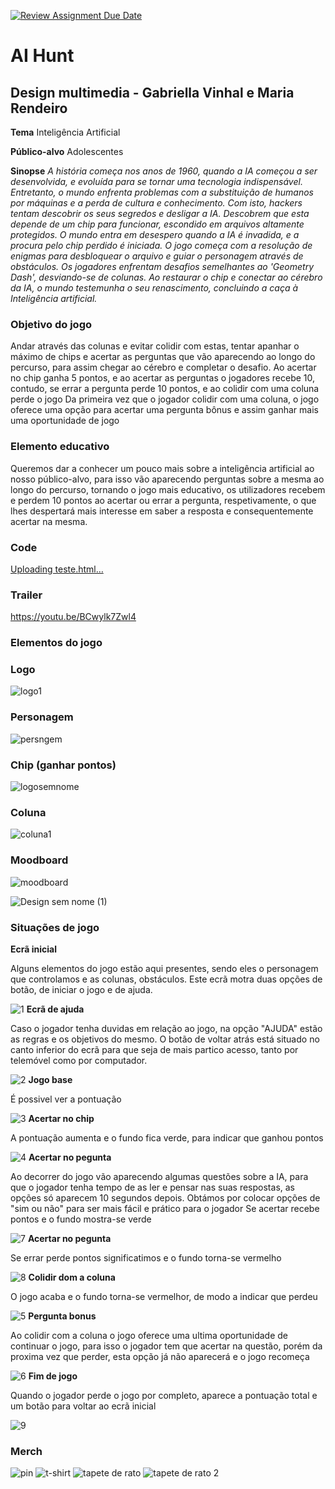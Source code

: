 [![Review Assignment Due Date](https://classroom.github.com/assets/deadline-readme-button-24ddc0f5d75046c5622901739e7c5dd533143b0c8e959d652212380cedb1ea36.svg)](https://classroom.github.com/a/ipevJCXR)
# AI Hunt 
## Design multimedia - Gabriella Vinhal e Maria Rendeiro 

**Tema** 
Inteligência Artificial 

**Público-alvo**
Adolescentes

**Sinopse**
*A história começa nos anos de 1960, quando a IA começou a ser desenvolvida, e evoluída para se tornar uma tecnologia indispensável. Entretanto, o mundo enfrenta problemas com a substituição de humanos por máquinas e a perda de cultura e conhecimento. Com isto, hackers tentam descobrir os seus segredos e desligar a IA. Descobrem que esta depende de um chip para funcionar, escondido em arquivos altamente protegidos. O mundo entra em desespero quando a IA é invadida, e a procura pelo chip perdido é iniciada. O jogo começa com a resolução de enigmas para desbloquear o arquivo e guiar o personagem através de obstáculos. Os jogadores enfrentam desafios semelhantes ao 'Geometry Dash', desviando-se de colunas. Ao restaurar o chip e conectar ao cérebro da IA, o mundo testemunha o seu renascimento, concluindo a caça à Inteligência artificial.*

### Objetivo do jogo	
 Andar através das colunas e evitar colidir com estas, tentar apanhar o máximo de chips e acertar as perguntas que vão aparecendo ao longo do percurso,  para assim chegar ao cérebro e completar o desafio. 
Ao acertar no chip ganha 5 pontos, e ao acertar as perguntas o jogadores recebe 10, contudo, se errar a pergunta perde 10 pontos, e ao colidir com uma coluna perde o jogo
Da primeira vez que o jogador colidir com uma coluna, o jogo oferece uma opção para acertar uma pergunta bônus e assim ganhar mais uma oportunidade de jogo

### Elemento educativo
Queremos dar a conhecer um pouco mais sobre a inteligência artificial ao nosso público-alvo, para isso vão aparecendo perguntas sobre a mesma ao longo do percurso, tornando o jogo mais educativo, os utilizadores recebem e perdem 10 pontos ao acertar ou errar a pergunta, respetivamente, o que lhes despertará mais interesse em saber a resposta e consequentemente acertar na mesma.

### Code
[Uploading teste.html…]()

### Trailer
https://youtu.be/BCwylk7Zwl4


### Elementos do jogo

### Logo

![logo1](https://github.com/AR-ESES/finalprojectoneclick-ai-hunt/assets/160871347/301691c5-c85c-49c1-b165-d1aaf385f092) 

### Personagem

![persngem](https://github.com/AR-ESES/finalprojectoneclick-ai-hunt/assets/160871347/92b957da-0597-46c6-8848-afb6e7c70f1b)

### Chip (ganhar pontos)

![logosemnome](https://github.com/AR-ESES/finalprojectoneclick-ai-hunt/assets/160871347/7e739a38-855a-43ca-a66f-db1ca0cdafd6)

### Coluna

![coluna1](https://github.com/AR-ESES/finalprojectoneclick-ai-hunt/assets/160871347/400effe3-a630-41a3-a830-16910b232370)

### Moodboard
 
 ![moodboard](https://github.com/AR-ESES/finalprojectoneclick-ai-hunt/assets/160871347/995430c1-5c88-4e5e-b10b-ef79a7366be4)
 
![Design sem nome (1)](https://github.com/AR-ESES/finalprojectoneclick-ai-hunt/assets/160871347/a4d9c981-3ddc-441d-b2ec-d8189936ac40)


### Situações de jogo	
**Ecrã inicial**

Alguns elementos do jogo estão aqui presentes, sendo eles o personagem que controlamos e as colunas, obstáculos. Este ecrã motra duas opções de botão, de iniciar o jogo e de ajuda.

![1](https://github.com/AR-ESES/finalprojectoneclick-ai-hunt/assets/160871347/311afb9d-a8ea-4003-aaa8-2546c242e00b)
**Ecrã de ajuda**

Caso o jogador tenha duvidas em relação ao jogo, na opção "AJUDA" estão as regras e os objetivos do mesmo. O botão de voltar atrás está situado no canto inferior do ecrã para que seja de mais partico acesso, tanto por telemóvel como por computador.

![2](https://github.com/AR-ESES/finalprojectoneclick-ai-hunt/assets/160871347/24041e1c-030c-4a13-926a-db9d9034a72c)
**Jogo base** 

É possivel ver a pontuação

![3](https://github.com/AR-ESES/finalprojectoneclick-ai-hunt/assets/160871347/6195fb04-d9b5-466c-a992-8e4ff83da12e)
**Acertar no chip** 

A pontuação aumenta e o fundo fica verde, para indicar que ganhou pontos 

![4](https://github.com/AR-ESES/finalprojectoneclick-ai-hunt/assets/160871347/b6ea7205-0a38-418b-983c-fc9d2a5e3d46)
**Acertar no pegunta** 

Ao decorrer do jogo vão aparecendo algumas questões sobre a IA, para que o jogador tenha tempo de as ler e pensar nas suas respostas, as opções só aparecem 10 segundos depois. Obtámos por colocar opções de "sim ou não" para ser mais fácil e prático para o jogador
Se acertar recebe pontos e o fundo mostra-se verde

![7](https://github.com/AR-ESES/finalprojectoneclick-ai-hunt/assets/160871347/ea172a2b-8429-418f-a644-bfb994b3aa6e)
**Acertar no pegunta** 

Se errar perde pontos significatimos e o fundo torna-se vermelho

![8](https://github.com/AR-ESES/finalprojectoneclick-ai-hunt/assets/160871347/42708a59-89b7-404c-b04f-f91db3271b0a)
**Colidir dom a coluna**

O jogo acaba e o fundo torna-se vermelhor, de modo a indicar que perdeu

![5](https://github.com/AR-ESES/finalprojectoneclick-ai-hunt/assets/160871347/2a5bea11-5bc0-46ac-851f-84d6da16dc79)
**Pergunta bonus** 

Ao colidir com a coluna o jogo oferece uma ultima oportunidade de continuar o jogo, para isso o jogador tem que acertar na questão, porém da proxima vez que perder, esta opção já não aparecerá e o jogo recomeça  

![6](https://github.com/AR-ESES/finalprojectoneclick-ai-hunt/assets/160871347/212a4084-14a9-40aa-abcf-0769e9d92b8d)
**Fim de jogo**

Quando o jogador perde o jogo por completo, aparece a pontuação total e um botão para voltar ao ecrã inicial

![9](https://github.com/AR-ESES/finalprojectoneclick-ai-hunt/assets/160871347/b5e19306-1e87-4008-8792-40b8d66d8cef)


### Merch
![pin](https://github.com/AR-ESES/finalprojectoneclick-ai-hunt/assets/160871347/64d6e71e-0fd7-4598-8634-2569c3e1ebce)
![t-shirt](https://github.com/AR-ESES/finalprojectoneclick-ai-hunt/assets/160871347/6968b149-c0a5-49a2-bf96-ff2da4f2cd75)
![tapete de rato](https://github.com/AR-ESES/finalprojectoneclick-ai-hunt/assets/160871347/49bbbc42-1ff6-4d47-9756-8161284366ab)
![tapete de rato 2](https://github.com/AR-ESES/finalprojectoneclick-ai-hunt/assets/160871347/75163803-9d46-4830-846e-a7b4fb7d597b)





